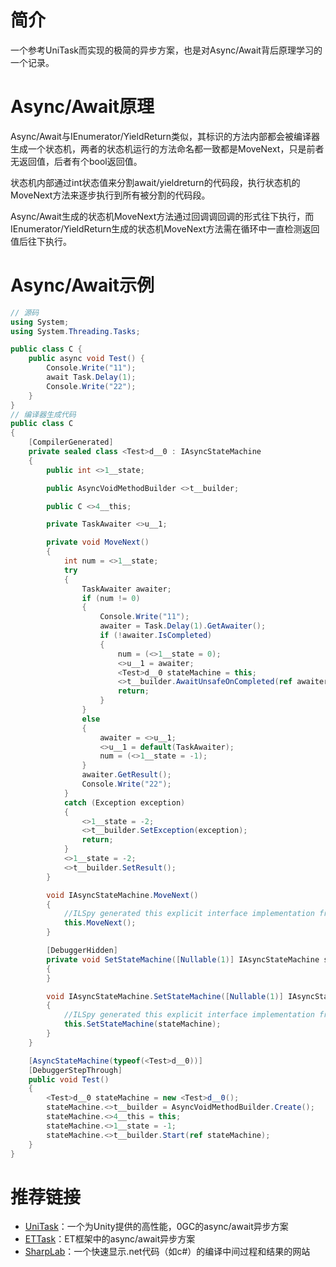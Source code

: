 # 简介
一个参考UniTask而实现的极简的异步方案，也是对Async/Await背后原理学习的一个记录。
# Async/Await原理
Async/Await与IEnumerator/YieldReturn类似，其标识的方法内部都会被编译器生成一个状态机，两者的状态机运行的方法命名都一致都是MoveNext，只是前者无返回值，后者有个bool返回值。  

状态机内部通过int状态值来分割await/yieldreturn的代码段，执行状态机的MoveNext方法来逐步执行到所有被分割的代码段。

Async/Await生成的状态机MoveNext方法通过回调调回调的形式往下执行，而IEnumerator/YieldReturn生成的状态机MoveNext方法需在循环中一直检测返回值后往下执行。

# Async/Await示例
```csharp
// 源码
using System;
using System.Threading.Tasks;

public class C {
    public async void Test() {
        Console.Write("11");
        await Task.Delay(1);
        Console.Write("22");
    }
}
// 编译器生成代码
public class C
{
    [CompilerGenerated]
    private sealed class <Test>d__0 : IAsyncStateMachine
    {
        public int <>1__state;

        public AsyncVoidMethodBuilder <>t__builder;

        public C <>4__this;

        private TaskAwaiter <>u__1;

        private void MoveNext()
        {
            int num = <>1__state;
            try
            {
                TaskAwaiter awaiter;
                if (num != 0)
                {
                    Console.Write("11");
                    awaiter = Task.Delay(1).GetAwaiter();
                    if (!awaiter.IsCompleted)
                    {
                        num = (<>1__state = 0);
                        <>u__1 = awaiter;
                        <Test>d__0 stateMachine = this;
                        <>t__builder.AwaitUnsafeOnCompleted(ref awaiter, ref stateMachine);
                        return;
                    }
                }
                else
                {
                    awaiter = <>u__1;
                    <>u__1 = default(TaskAwaiter);
                    num = (<>1__state = -1);
                }
                awaiter.GetResult();
                Console.Write("22");
            }
            catch (Exception exception)
            {
                <>1__state = -2;
                <>t__builder.SetException(exception);
                return;
            }
            <>1__state = -2;
            <>t__builder.SetResult();
        }

        void IAsyncStateMachine.MoveNext()
        {
            //ILSpy generated this explicit interface implementation from .override directive in MoveNext
            this.MoveNext();
        }

        [DebuggerHidden]
        private void SetStateMachine([Nullable(1)] IAsyncStateMachine stateMachine)
        {
        }

        void IAsyncStateMachine.SetStateMachine([Nullable(1)] IAsyncStateMachine stateMachine)
        {
            //ILSpy generated this explicit interface implementation from .override directive in SetStateMachine
            this.SetStateMachine(stateMachine);
        }
    }

    [AsyncStateMachine(typeof(<Test>d__0))]
    [DebuggerStepThrough]
    public void Test()
    {
        <Test>d__0 stateMachine = new <Test>d__0();
        stateMachine.<>t__builder = AsyncVoidMethodBuilder.Create();
        stateMachine.<>4__this = this;
        stateMachine.<>1__state = -1;
        stateMachine.<>t__builder.Start(ref stateMachine);
    }
}
```
# 推荐链接
- [UniTask](https://github.com/Cysharp/UniTask)：一个为Unity提供的高性能，0GC的async/await异步方案
- [ETTask](https://github.com/egametang/ET)：ET框架中的async/await异步方案
- [SharpLab](https://sharplab.io/)：一个快速显示.net代码（如c#）的编译中间过程和结果的网站

